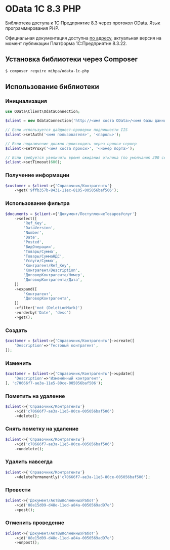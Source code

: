# OData 1С 8.3 PHP

Библиотека доступа к 1С:Предприятие 8.3 через протокол OData. Язык программирования PHP.

Официальная документация доступна [по адресу](https://its.1c.ru/db/v8322doc#bookmark:dev:TI000001358),
актуальная версия на момент публикации Платформа 1С:Предприятие 8.3.22.

## Установка библиотеки через Composer
``` bash
$ composer require mihpa/odata-1c-php
```

## Использование библиотеки

### Инициализация
```php
use OData\Client\OdataConnection;

$client = new OdataConnection('http://<имя хоста OData>/<имя базы данных>/odata/standard.odata/');

// Если используется дайджест-проверки подлинности IIS
$client->setAuth('<имя пользователя>', '<пароль>');

// Если подключение должно происходить через прокси-сервер
$client->setProxy('<имя хоста прокси>', '<номер порта>');

// Если требуется увеличить время ожидания отклика (по умолчанию 300 секунд)
$client->setTimeout(600);
```

### Получение информации
```php
$customer = $client->{'Справочник/Контрагенты'}
    ->get('9ffb357b-8431-11ec-8105-005056baf506');
```

### Использование фильтра
```php
$documents = $client->{'Документ/ПоступлениеТоваровУслуг'}
    ->select([
        'Ref_Key',
        'DataVersion',
        'Number',
        'Date',
        'Posted',
        'ВидОперации',
        'Товары/Сумма',
        'Товары/СуммаНДС',
        'Услуги/Сумма',
        'Контрагент/Ref_Key',
        'Контрагент/Description',
        'ДоговорКонтрагента/Номер',
        'ДоговорКонтрагента/Дата',
    ])
    ->expand([
        'Контрагент',
        'ДоговорКонтрагента',
    ])
    ->filter('not (DeletionMark)')
    ->orderby('Date', 'desc')
    ->get();
```

### Создать
```php
$customer = $client->{'Справочник/Контрагенты'}->create([
    'Description'=>'Тестовый контрагент',
]);
```

### Изменить
```php
$customer = $client->{'Справочник/Контрагенты'}->update([
    'Description'=>'Изменённый контрагент',
], 'c70666f7-ae3a-11e5-80ce-005056baf506');
```

### Пометить на удаление
```php
$client->{'Справочник/Контрагенты'}
    ->id('c70666f7-ae3a-11e5-80ce-005056baf506')
    ->delete();
```

### Снять пометку на удаление
```php
$client->{'Справочник/Контрагенты'}
    ->id('c70666f7-ae3a-11e5-80ce-005056baf506')
    ->undelete();
```

### Удалить навсегда
```php
$client->{'Справочник/Контрагенты'}
    ->deletePermanently('c70666f7-ae3a-11e5-80ce-005056baf506');
```

### Провести
```php
$client->{'Документ/АктВыполненныхРабот'}
    ->id('08e15d09-d48e-11ed-a84a-0050569ad97e')
    ->post();
```

### Отменить проведение
```php
$client->{'Документ/АктВыполненныхРабот'}
    ->id('08e15d09-d48e-11ed-a84a-0050569ad97e')
    ->unpost();
```
